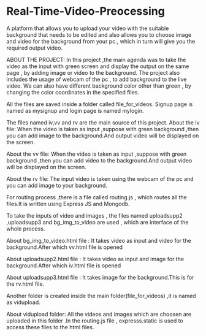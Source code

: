# Real-Time-Video-Preocessing
A platform that allows you to upload your video with the suitable background that needs to be edited and also allows you to choose image and video for the background from your pc., which in turn will give you the required output video.

ABOUT THE PROJECT:
In this project ,the main agenda was to take the video as the input with green screen and display the output on the same page , by adding image or video to the background.
The project also includes the usage of webcam of the pc , to add background to the live video.
We can also have different background color other than green , by changing the color coordinates in the specified files.


All the files are saved inside a folder called file_for_videos.
Signup page is named as mysignup and login page is named mylogin.

The files named iv,vv and rv are the main source of this project.
About the iv file:
When the video is taken as input ,suppose with green background ,then you can add image to the background.And output video will be displayed on the screen.

About the vv file:
When the video is taken as input ,suppose with green background ,then you can add video to the background.And output video will be displayed on the screen.

About the rv file:
The input video is taken using the webcam of the pc and you can add image to your background.

For routing process ,there is a file called routing.js , which routes all the files.It is written using Express JS and Mongodb.

To take the inputs of video and images , the files named uploadsupp2 ,uploadsupp3 and bg_img_to_video are used , which are interface of the whole process.

About bg_img_to_video.html file :
It takes video as input and video for the background.After which vv.html file is opened

About uploadsupp2.html file :
It takes video as input and image for the background.After which iv.html file is opened

About uploadsupp3.html file :
It takes image for the background.This is for the rv.html file.

Another folder is created inside the main folder(file_for_videos) ,it is named as vidupload.

About vidupload folder:
All the videos and images which are choosen are uploaded in this folder .In the routing.js file , expresss.static is used to access these files to the html files.
